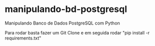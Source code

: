 # manipulando-bd-postgresql
Manipulando Banco de Dados PostgreSQL com Python


Para rodar basta fazer um Git Clone e em seguida rodar "pip install -r requirements.txt"
